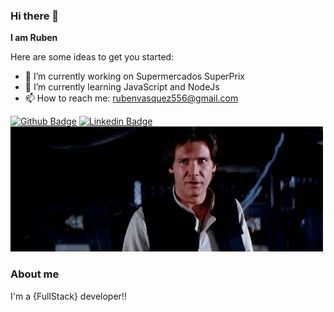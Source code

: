 ### Hi there 👋

**I am Ruben**

Here are some ideas to get you started:

- 🔭 I’m currently working on Supermercados SuperPrix
- 🌱 I’m currently learning JavaScript and NodeJs
- 📫 How to reach me: rubenvasquez556@gmail.com

[![Github Badge](https://img.shields.io/badge/-Github-000?style=flat-square&logo=Github&logoColor=white&link=https://github.com/Rubendvb)](https://github.com/Rubendvb)
[![Linkedin Badge](https://img.shields.io/badge/-LinkedIn-blue?style=flat-square&logo=Linkedin&logoColor=white&link=https://www.linkedin.com/in/ruben-vasquez-71711a1b7/)](https://www.linkedin.com/in/ruben-vasquez-71711a1b7/)
![Farmers Market Finder Demo](https://github.com/Rubendvb/api-Net-Promoter-Score-NPS--calculation/blob/master/readme_images/giphy.gif)

### About me
I'm a {FullStack} developer!!

